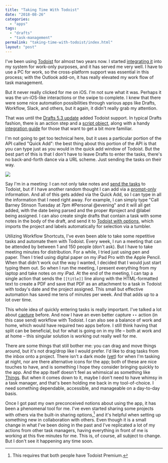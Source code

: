 ```yaml
---
title: "Taking Time With Todoist"
date: "2018-08-26"
categories: 
  - "apps"
tags: 
  - "drafts"
  - "task-management"
permalink: "taking-time-with-todoist/index.html"
layout: "post"
---
```


I've been using [Todoist](https://itunes.apple.com/us/app/id572688855?at=1001l4VZ) for almost two years now. I started [integrating it](https://www.nahumck.me/bifurcation/) into my system for work-only purposes, and it has served me very well. I have to use a PC for work, so the cross-platform support was essential in this process; with the Outlook add-on, it has really elevated my work flow of task management.

But it never really clicked for me on iOS. I'm not sure what it was. Perhaps it was the un-iOS-like interactions or the swipe to complete. I knew that there were some nice automation possibilities through various apps like Drafts, Workflow, Slack, and others, but it again, it didn't really grab my attention.

That was until the [Drafts 5.3 update](http://getdrafts.com/changelog.html) added Todoist support. In typical Drafts fashion, there is an action step and a [script object](http://reference.getdrafts.com/objects/Todoist.html), along with a handy [integration guide](https://forums.getdrafts.com/t/using-todoist-with-drafts/1845) for those that want to get a bit more familiar.

I'm not going to get too technical here, but it uses a particular portion of the API called "Quick Add": the best thing about this portion of the API is that you can type just as you would in the quick add window of Todoist. But the best part of this is that I don't have to leave Drafts to enter the tasks, there's no back-and-forth dance via a URL scheme. Just sending the tasks on their way.

[![](/images/Todoist-Quick-Add.png)](https://www.nahumck.me/wp-content/uploads/2018/08/Todoist-Quick-Add.png)

Say I'm in a meeting: I can not only take notes and [send the tasks](https://actions.getdrafts.com/a/1OQ) to Todoist, but if I have another random thought I can add via a [prompt-only](https://actions.getdrafts.com/a/1MM) information. And all of this gets added via the Quick Add, so I can type in all the information that I need right away. For example, I can simply type "Call Barney Stinson Tuesday at 7pm #Personal @evening" and it will all get added, with the date being parsed and the proper #project and @label being assigned. I can also create single drafts that contain a task with some notes in the body of the draft, and send it to [Todoist with options](http://actions.getdrafts.com/a/1MW), which imports the project and labels automatically for selection via a tumbler.

Utilizing Workflow Shortcuts, I've even been able to take some repetitive tasks and automate them with Todoist. Every week, I run a meeting that can be attended by between 1 and 150 people (don't ask). But I have to take meeting minutes for distribution. For a while, I tried just using pen and paper. Then I tried using digital paper on my iPad Pro with the Apple Pencil. When that didn't work out the way I wanted, I decided that I would just start typing them out. So when I run the meeting, I present everything from my laptop and take notes on my iPad. At the end of the meeting, I can tap a single action that sends the `[[title]]` line along with the HTML-formatted text to create a PDF and save that PDF as an attachment to a task in Todoist with today's date and the project assigned. This small but effective automation has saved me tens of minutes per week. And that adds up to a lot over time.

This whole idea of quickly entering tasks is really important. I've talked a lot about [capture](https://www.nahumck.me/trusted-capture-with-drafts/) before. And now I have an even better capture ‣‣ action (in this case send) workflow with Todoist. I can also see a balance of work and home, which would have required two apps before. I still think having that split can be beneficial, but for what is going on in my life – both at work and at home – this singular solution is working out really well for me.

There are some things that still bother me: you can drag and move things around, but it's not drag/drop like I would prefer. I'd like to drag tasks from the inbox onto a project. There isn't a dark mode ([yet](https://twitter.com/amix3k/status/1031853841422139392)) for when I'm tasking at night, nor are there alternative icons for the app; both of these are nice touches to have, and is something I hope they consider bringing quickly to the app. And the app itself doesn't feel as whimsical as something like [Things](https://itunes.apple.com/us/app/id904237743?at=1001l4VZ). But when it comes down to it, maybe I don't need to have whimsy in a task manager, and that's been holding me back in my tool-of-choice. I need something dependable, accessible, and manageable on a day-to-day basis.

Once I got past my own preconceived notions about using the app, it has been a phenomenal tool for me. I've even started sharing some projects with others via the built-in sharing options,[^1] and it's helpful when setting up something new in collaboration with others. Even though it is a small change in what I've been doing in the past and I've replicated a lot of my actions from other task managers, having everything in front of me is working at this five minutes for me. This is, of course, all subject to change. But I don't see it happening any time soon.

[^1]: This requires that both people have Todoist Premium.
